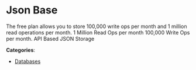 # Json Base


The free plan allows you to store 100,000 write ops per month and 1 million read operations per month. 1 Million Read Ops per month 100,000 Write Ops per month. API Based JSON Storage



**Categories**:

- [Databases](https://github.com/apis-list/apis-list#databases)



